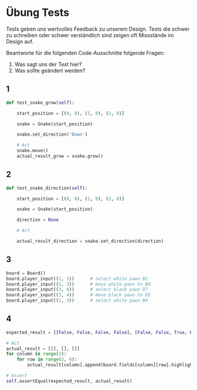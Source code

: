 # Übung Tests
Tests geben uns wertvolles Feedback zu unserem Design. Tests die schwer zu schreiben oder schwer verständlich sind zeigen oft Missstände im Design auf.

Beantworte für die folgenden Code-Ausschnitte folgende Fragen:
1. Was sagt uns der Test hier?
2. Was sollte geändert werden?

## 1
```python
def test_snake_grow(self):

    start_position = [(0, 0), (1, 0), (2, 0)]

    snake = Snake(start_position)

    snake.set_direction('Down')

    # Act
    snake.move()
    actual_result_grow = snake.grow()
```

## 2
```python
def test_snake_direction(self):

    start_position = [(0, 0), (1, 0), (2, 0)]

    snake = Snake(start_position)

    direction = None

    # Act

    actual_result_direction = snake.set_direction(direction)
```

## 3
```python
board = Board()
board.player_input((1, 1))      # select white pawn B2
board.player_input((1, 3))      # move white pawn to B4
board.player_input((3, 6))      # select black pawn D7
board.player_input((3, 4))      # move black pawn to D5
board.player_input((1, 3))      # select white pawn B4
```

## 4
```python
expected_result = [[False, False, False, False], [False, False, True, False], [False, False, False, False]]

# Act
actual_result = [[], [], []]
for column in range(3):
    for row in range(2, 6):
        actual_result[column].append(board.fields[column][row].highlighted)

# Assert
self.assertEqual(expected_result, actual_result)
```